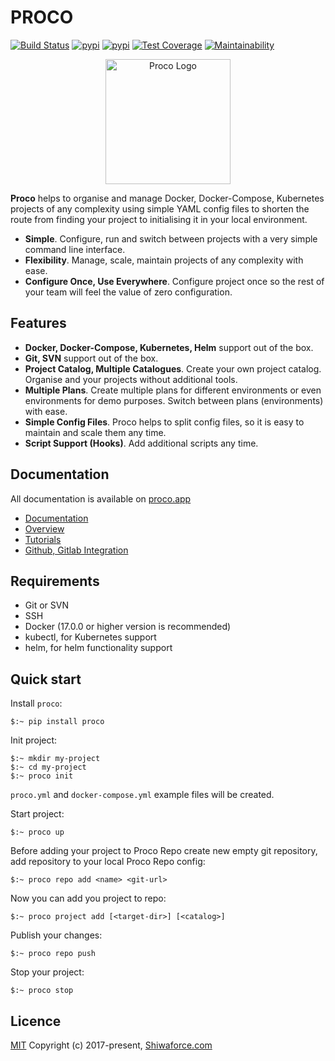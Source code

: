 # PROCO
[![Build Status](https://travis-ci.org/shiwaforce/proco.svg?branch=master)](https://travis-ci.org/shiwaforce/proco)
[![pypi](https://img.shields.io/pypi/v/proco.svg)](https://pypi.python.org/pypi/proco)
[![pypi](https://img.shields.io/pypi/pyversions/proco.svg)](https://pypi.python.org/pypi/proco)
[![Test Coverage](https://api.codeclimate.com/v1/badges/62a09af060af69ece1d2/test_coverage)](https://codeclimate.com/github/shiwaforce/proco/test_coverage)
[![Maintainability](https://api.codeclimate.com/v1/badges/62a09af060af69ece1d2/maintainability)](https://codeclimate.com/github/shiwaforce/proco/maintainability)

<p align="center">
  <img width="200" height="200" title="Proco Logo" src="https://raw.githubusercontent.com/shiwaforce/pocok/master/logo.svg?sanitize=true"/>
</p>

**Proco** helps to organise and manage Docker, Docker-Compose, Kubernetes projects of any complexity using simple YAML config files to shorten the route from finding your project to initialising it in your local environment.

- **Simple**. Configure, run and switch between projects with a very simple command line interface.     
- **Flexibility**. Manage, scale, maintain projects of any complexity with ease.
- **Configure Once, Use Everywhere**. Configure project once so the rest of your team will feel the value of zero configuration. 

## Features
- **Docker, Docker-Compose, Kubernetes, Helm** support out of the box.
- **Git, SVN** support out of the box.
- **Project Catalog, Multiple Catalogues**. Create your own project catalog. Organise and your projects without additional tools.
- **Multiple Plans**. Create multiple plans for different environments or even environments for demo purposes. Switch between plans (environments) with ease.
- **Simple Config Files**. Proco helps to split config files, so it is easy to maintain and scale them any time.
- **Script Support (Hooks)**. Add additional scripts any time.


## Documentation
All documentation is available on [proco.app](https://proco.app)
- [Documentation](http://proco.app/documentation) 
- [Overview](http://proco.app/documentation/) 
- [Tutorials](http://proco.app/tutorials/) 
- [Github, Gitlab Integration](http://proco.app/documentation/third-party-integrations/) 


## Requirements
- Git or SVN
- SSH
- Docker (17.0.0 or higher version is recommended)
- kubectl, for Kubernetes support
- helm, for helm functionality support

## Quick start
Install `proco`:
```
$:~ pip install proco
```

Init project:
```
$:~ mkdir my-project
$:~ cd my-project
$:~ proco init
```
`proco.yml` and `docker-compose.yml` example files will be created.

Start project:
```
$:~ proco up
```

Before adding your project to Proco Repo create new empty git repository,
add repository to your local Proco Repo config:
```
$:~ proco repo add <name> <git-url>
```

Now you can add you project to repo:
```
$:~ proco project add [<target-dir>] [<catalog>]
```

Publish your changes:
```
$:~ proco repo push
```

Stop your project:
```
$:~ proco stop
```

## Licence
[MIT](http://opensource.org/licenses/MIT)
Copyright (c) 2017-present, [Shiwaforce.com](https://www.shiwaforce.com/en)
